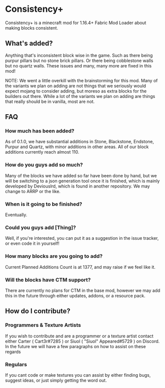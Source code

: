 # Consistency+

Consistency+ is a minecraft mod for 1.16.4+ Fabric Mod Loader about making blocks consistent.


## What's added?

Anything that's inconsistent block wise in the game. Such as there being purpur pillars but no stone brick pillars. Or there being cobblestone walls but no quartz walls. These issues and many, many more are fixed in this mod!

NOTE: We went a little overkill with the brainstorming for this mod.  Many of the variants we plan on adding are not things that we seriously would expect mojang to consider adding, but moreso as extra blocks for the builders out there.  While a lot of the variants we plan on adding are things that really should be in vanilla, most are not.


## FAQ

### How much has been added?
As of 0.1.0, we have substantial additions in Stone, Blackstone, Endstone, Purpur and Quartz, with minor additions in other areas. All of our block additions currently reach almost 110.

### How do you guys add so much?
Many of the blocks we have added so far have been done by hand, but we will be switching to a json generation tool once it is finished, which is mainly developed by Deviouslrd, which is found in another repository. We may change to ARRP or the like.

### When is it going to be finished?
Eventually.

### Could you guys add [Thing]?
Well, if you're interested, you can put it as a suggestion in the issue tracker, or even code it in yourself!

### How many blocks are you going to add?
Current Planned Additions Count is at 1377, and may raise if we feel like it.

### Will the blocks have CTM support?
There are currently no plans for CTM in the base mod, however we may add this in the future through either updates, addons, or a resource pack.


## How do I contribute?

### Programmers & Texture Artists
If you wish to contribute and are a programmer or a texture artist contact either Carter ( Cart3r#7285 ) or Siuol ( "Siuol" Appeared#5729 ) on Discord. In the future we will have a few paragraphs on how to assist on these regards

### Regulars
If you cant code or make textures you can assist by either finding bugs, suggest ideas, or just simply getting the word out.
